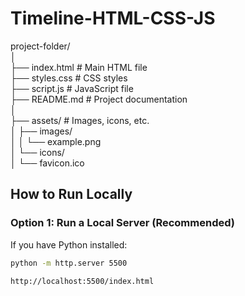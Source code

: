 # Timeline-HTML-CSS-JS
project-folder/                                                                
│                                                                               
├── index.html          # Main HTML file                                        
├── styles.css          # CSS styles                                             
├── script.js           # JavaScript file                                
├── README.md           # Project documentation                                     
│                                                                                 
├── assets/             # Images, icons, etc.                                      
│   ├── images/                                                         
│   │   └── example.png                                                         
│   └── icons/                                                            
│       └── favicon.ico                                                                                                         


## How to Run Locally

### Option 1: Run a Local Server (Recommended)
If you have Python installed:

```bash
python -m http.server 5500
```
```Then open:
http://localhost:5500/index.html
```
